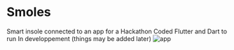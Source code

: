 # Smoles
Smart insole connected to an app for a Hackathon
Coded Flutter and Dart to run
In developpement (things may be added later)
![app](https://github.com/user-attachments/assets/4b3697a9-4754-47d6-a3e2-e28d80166c97)
